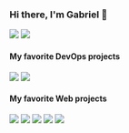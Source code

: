 ### Hi there, I'm Gabriel 👋

![](https://github-readme-stats.vercel.app/api?username=gforien&show_icons=true&count_private=true&include_all_commits=true)
![](https://github-readme-stats.vercel.app/api/top-langs/?username=gforien&layout=compact&hide=html,css,php,gdb&langs_count=10&hide_title=true&card_width=250)

#### My favorite DevOps projects
![](https://github-readme-stats.vercel.app/api/pin?username=gforien&repo=azure-dockeragent)
![](https://github-readme-stats.vercel.app/api/pin?username=gforien&repo=azure-cicd-pipeline)

#### My favorite Web projects
![](https://github-readme-stats.vercel.app/api/pin?username=gforien&repo=inshape)
![](https://github-readme-stats.vercel.app/api/pin?username=gforien&repo=flightbeat)
![](https://github-readme-stats.vercel.app/api/pin?username=bluebox-insa&repo=bluebox)
![](https://github-readme-stats.vercel.app/api/pin?username=bluebox-insa&repo=bluebox-android-app)
![](https://github-readme-stats.vercel.app/api/pin?username=spotify-hero&repo=spotify-hero)


<!--
**gforien/gforien** is a ✨ _special_ ✨ repository because its `README.md` (this file) appears on your GitHub profile.

Here are some ideas to get you started:

- 🔭 I’m currently working on ...
- 🌱 I’m currently learning ...
- 👯 I’m looking to collaborate on ...
- 🤔 I’m looking for help with ...
- 💬 Ask me about ...
- 📫 How to reach me: ...
- 😄 Pronouns: ...
- ⚡ Fun fact: ...
-->
